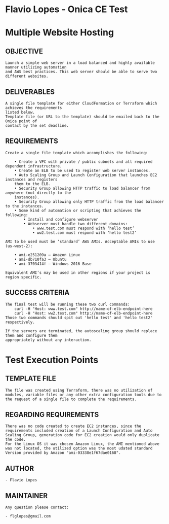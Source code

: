 # Flavio Lopes - Onica CE Test 

# Multiple Website Hosting

## OBJECTIVE

    Launch a simple web server in a load balanced and highly available manner utilizing automation
    and AWS best practices. This web server should be able to serve two different websites.

## DELIVERABLES

    A single file template for either CloudFormation or Terraform which achieves the requirements
    listed below. 
    Template file (or URL to the template) should be emailed back to the Onica point of
    contact by the set deadline.

## REQUIREMENTS

    Create a single file template which accomplishes the following:

        • Create a VPC with private / public subnets and all required dependent infrastructure.
        • Create an ELB to be used to register web server instances.
        • Auto Scaling Group and Launch Configuration that launches EC2 instances and registers
        them to the ELB.
        • Security Group allowing HTTP traffic to load balancer from anywhere (not directly to the
        instances).
        • Security Group allowing only HTTP traffic from the load balancer to the instances.
        • Some kind of automation or scripting that achieves the following:
            • Install and configure webserver
            • Webserver must handle two different domains:
                • www.test.com must respond with ‘hello test’
                • ww2.test.com must respond with ‘hello test2’

    AMI to be used must be ‘standard’ AWS AMIs. Acceptable AMIs to use (us-west-2):

        • ami-e251209a – Amazon Linux
        • ami-db710fa3 – Ubuntu
        • ami-3703414f – Windows 2016 Base

    Equivalent AMI’s may be used in other regions if your project is region specific.

## SUCCESS CRITERIA

    The final test will be running these two curl commands:
        curl -H "Host: www.test.com" http://name-of-elb-endpoint-here
        curl -H "Host: ww2.test.com" http://name-of-elb-endpoint-here
    Those two commands should spit out 'hello test' and 'hello test2' respectively.

    If the servers are terminated, the autoscaling group should replace them and configure them
    appropriately without any interaction.

# Test Execution Points

## TEMPLATE FILE

    The file was created using Terraform, there was no utilization of modules, variable files or any other extra configuration tools due to the request of a single file to complete the requirements.

## REGARDING REQUIREMENTS

    There was no code created to create EC2 instances, since the requirements included creation of a Launch Configuration and Auto Scaling Group, generation code for EC2 creation would only duplicate the code.
    For the Linux OS it was chosen Amazon Linux, the AMI mentioned above was not located, the utilized option was the most udated standard Version provided by Amazon "ami-03338e1f67dae0168".

## AUTHOR

    - Flavio Lopes

## MAINTAINER

    Any question please contact:

    - flglopes@gmail.com

